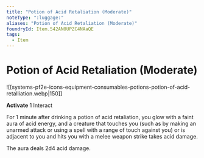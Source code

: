 ```yaml
---
title: "Potion of Acid Retaliation (Moderate)"
noteType: ":luggage:"
aliases: "Potion of Acid Retaliation (Moderate)"
foundryId: Item.542AN0UPZC4NAaQE
tags:
  - Item
---
```


# Potion of Acid Retaliation (Moderate)
![[systems-pf2e-icons-equipment-consumables-potions-potion-of-acid-retalliation.webp|150]]

**Activate** 1 Interact

For 1 minute after drinking a potion of acid retaliation, you glow with a faint aura of acid energy, and a creature that touches you (such as by making an unarmed attack or using a spell with a range of touch against you) or is adjacent to you and hits you with a melee weapon strike takes acid damage.

The aura deals 2d4 acid damage.
